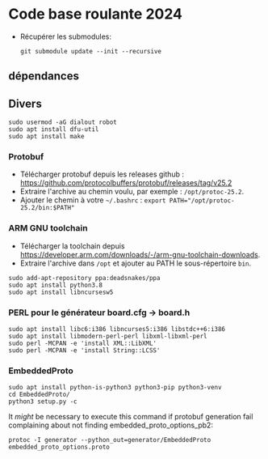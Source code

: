 # Code base roulante 2024

- Récupérer les submodules:

    `git submodule update --init --recursive`

## dépendances

## Divers

 ```
 sudo usermod -aG dialout robot 
 sudo apt install dfu-util
 sudo apt install make
 ```

### Protobuf

- Télécharger protobuf depuis les releases github : https://github.com/protocolbuffers/protobuf/releases/tag/v25.2
- Extraire l'archive au chemin voulu, par exemple : `/opt/protoc-25.2`.
- Ajouter le chemin à votre `~/.bashrc` : `export PATH="/opt/protoc-25.2/bin:$PATH"`


### ARM GNU toolchain

 - Télécharger la toolchain depuis https://developer.arm.com/downloads/-/arm-gnu-toolchain-downloads.
 - Extraire l'archive dans `/opt` et ajouter au PATH le sous-répertoire `bin`.
  ```
  sudo add-apt-repository ppa:deadsnakes/ppa
  sudo apt install python3.8
  sudo apt install libncursesw5
  ```
 
### PERL pour le générateur board.cfg -> board.h

```
sudo apt install libc6:i386 libncurses5:i386 libstdc++6:i386
sudo apt install libmodern-perl-perl libxml-libxml-perl
sudo perl -MCPAN -e 'install XML::LibXML'
sudo perl -MCPAN -e 'install String::LCSS'
```


### EmbeddedProto

```
sudo apt install python-is-python3 python3-pip python3-venv
cd EmbeddedProto/
python3 setup.py -c
```

It _might_ be necessary to execute this command if protobuf generation fail complaining about not finding  embedded_proto_options_pb2:

`
protoc -I generator --python_out=generator/EmbeddedProto embedded_proto_options.proto
`





